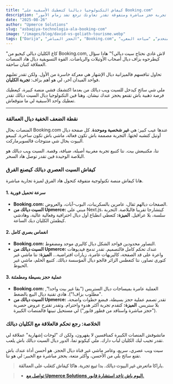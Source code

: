 ```yaml
---
title: "كيفاش التكنولوجيا ديالنا كتعطيك الأسبقية على Booking.com"
description: "واش كيسحاب ليك مستحيل تنافس عمالقة الحجز؟ فكر مرة أخرى. اكتشف كيفاش تجربة حجز مباشرة ومتفوقة تقدر تعاونك ترجع تشد زمام الأمور."
date: "2025-08-26"
author: "Upmerce Solutions"
slug: "asbaqiya-technologia-ala-booking-com"
image: "/images/blog/david-vs-goliath-tourisme.webp"
tags: ["Darija", "الحجز المباشر", "Booking.com", "التحويل", "تجربة المستخدم", "سياحة المغرب"]
---
```


"كاع الكليان ديالي كيجيو من Booking.com, لاش غادي نحتاج سيت ديالي؟" هادا سؤال كيطرحوه بزاف ديال أصحاب الأوتيلات والرياضات. القوة التسويقية ديال هاد المنصات العملاقة كتبان ساحقة.

تحاول تنافسهم فالميزانية ديال الإشهار هي معركة خاسرة من الأول. ولكن تقدر تغلبهم فواحد الميدان آخر، لي هو أهم بزاف: **تجربة الكليان.**

ملي شي سائح كيدخل للسيت ويب ديالك من بعدما اكتشفك فشي منصة كبيرة، كيعطيك فرصة ذهبية باش تقنعو يحجز عندك نيشان. وهنا فين التكنولوجيا ديال السيت ديالك تقدر تعطيك واحد الأسبقية لي ما متوقعاش.



---

### **نقطة الضعف الخفية ديال العمالقة**

المنصات بحال Booking.com عندها عيب كبير: هي **غير شخصية وموحدة**. كل صفحة ديال أوتيل كتشبه لختها. التجربة مصممة باش تكون فعالة، ماشي باش تكون ساحرة. كيبيعو البيوت بحال شي منتوجات فالسوبرماركت.

نتا، مكتبيعش بيت. نتا كتبيع تجربة مغربية أصيلة، ضيافة، وقصة. السيت ويب ديالك هو البلاصة الوحيدة فين تقدر توصل هاد السحر.

### **كيفاش السيت العصري ديالك كيصنع الفرق**

هانا كيفاش منصة تكنولوجية متفوقة كتحول هاد الفرق لميزة تجارية مباشرة.

#### **1. سرعة تحميل فورية**
* **Booking.com:** الصفحات ديالهم ثقال، عامرين بالسكريبات، البوب-آبات، والعروض.
* **السيت ديالك من Upmerce:** مبني على Next.js، كيتشارجا تقريبا فالبلاصة. التجربة سلسة، بلا عراقيل. **الميزة:** كتعطي انطباع أول ديال احترافية وفعالية عالية، وهادشي كيطمئن الكليان ديك الساعة.

#### **2. انغماس بصري كامل**
* **Booking.com:** التصاور محدودين فواحد الشكل ديال كاليري موحد ومضغوط.
* **السيت ديالك من Upmerce:** عندك تحكم كامل فالتصميم. تقدر تدمج فيديوهات واعرة على قد الصفحة، كاليريهات غامرة، زيارات افتراضية... **الميزة:** نتا ماشي غير كتوري تصاور، نتا كتغطس الزائر فالجو ديال المؤسسة ديالك. كتبيع الحلم، ماشي غير الحيوط.

#### **3. عملية حجز بسيطة ومطمئنة**
* **Booking.com:** العملية عامرة بميساجات ديال الستريس ("بقا غير بيت واحد!", "مطلوب بزاف!"). هادي تقنية ديال البيع بالضغط.
* **السيت ديالك من Upmerce:** تقدر تصمم عملية حجز بسيطة، فبضع خطوات واضحة، بلا ستريس. **الميزة:** كتقدم تجربة أكثر هدوء واحترام. وتقدر تقترح عروض حصرية ("حجز مباشرة واستافد من فطور فابور") لي مستحيل تبينها فالمنصات الكبيرة.

### **الخلاصة: رجع تحكم فالعلاقة مع الكليان ديالك**

ماتشوفش المنصات الكبيرة كمنافسين لا يقهرون، ولكن ك "لوحات إشهارية" عملاقة لي تقدر تجيب ليك الكليان لباب دارك. ملي كيكونو تما، الدور ديال السيت ديالك باش يلعب.

سيت ويب عصري، سريع، وغامر ماشي غير قناة ديال الحجز. هو أحسن أداة عندك باش تقنع سائح بلي من الأحسن، وأكثر متعة، يحجز مباشرة مع الخبير: لي هو نتا.

> **باراكا ماتعرض غير البيوت ديالك. بدا تبيع تجربة. هاكا كيفاش كتغلب على العمالقة.**

> * [**تواصل مع Upmerce Solutions اليوم باش تاخد استشارة فابور.**](https://www.upmerce.com/ar#contact)
